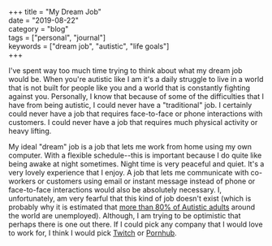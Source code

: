 +++
title = "My Dream Job"  
date = "2019-08-22"  
category = "blog"  
tags = ["personal", "journal"]  
keywords = ["dream job", "autistic", "life goals"]  
+++

I've spent way too much time trying to think about what my dream job would be. When you're autistic like I am it's a daily struggle to live in a world that is not built for people like you and a world that is constantly fighting against you. Personally, I know that because of some of the difficulties that I have from being autistic, I could never have a "traditional" job. I certainly could never have a job that requires face-to-face or phone interactions with customers. I could never have a job that requires much physical activity or heavy lifting.  

My ideal "dream" job is a job that lets me work from home using my own computer. With a flexible schedule--this is important because I do quite like being awake at night sometimes. Night time is very peaceful and quiet. It's a very lovely experience that I enjoy. A job that lets me communicate with co-workers or customers using email or instant message instead of phone or face-to-face interactions would also be absolutely necessary. I, unfortunately, am very fearful that this kind of job doesn't exist (which is probably why it is estimated that [more than 80% of Autistic adults](https://blog.easterseals.com/unemployment-rates-for-adults-with-autism/) around the world are unemployed). Although, I am trying to be optimistic that perhaps there is one out there. If I could pick any company that I would love to work for, I think I would pick [Twitch](https://www.twitch.tv/jobs/#opportunities) or [Pornhub](https://www.pornhub.com/jobs/).   

